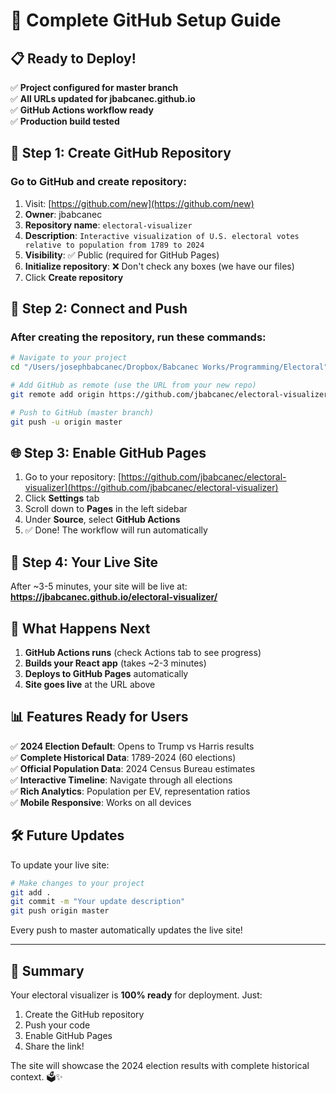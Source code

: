 # 🚀 Complete GitHub Setup Guide

## 📋 Ready to Deploy!

✅ **Project configured for master branch**  
✅ **All URLs updated for jbabcanec.github.io**  
✅ **GitHub Actions workflow ready**  
✅ **Production build tested**  

## 🎯 Step 1: Create GitHub Repository

### Go to GitHub and create repository:
1. Visit: [https://github.com/new](https://github.com/new)
2. **Owner**: jbabcanec
3. **Repository name**: `electoral-visualizer`
4. **Description**: `Interactive visualization of U.S. electoral votes relative to population from 1789 to 2024`
5. **Visibility**: ✅ Public (required for GitHub Pages)
6. **Initialize repository**: ❌ Don't check any boxes (we have our files)
7. Click **Create repository**

## 🔗 Step 2: Connect and Push

### After creating the repository, run these commands:

```bash
# Navigate to your project
cd "/Users/josephbabcanec/Dropbox/Babcanec Works/Programming/Electoral"

# Add GitHub as remote (use the URL from your new repo)
git remote add origin https://github.com/jbabcanec/electoral-visualizer.git

# Push to GitHub (master branch)
git push -u origin master
```

## 🌐 Step 3: Enable GitHub Pages

1. Go to your repository: [https://github.com/jbabcanec/electoral-visualizer](https://github.com/jbabcanec/electoral-visualizer)
2. Click **Settings** tab
3. Scroll down to **Pages** in the left sidebar
4. Under **Source**, select **GitHub Actions**
5. ✅ Done! The workflow will run automatically

## 🎉 Step 4: Your Live Site

After ~3-5 minutes, your site will be live at:
**https://jbabcanec.github.io/electoral-visualizer/**

## 🔄 What Happens Next

1. **GitHub Actions runs** (check Actions tab to see progress)
2. **Builds your React app** (takes ~2-3 minutes)
3. **Deploys to GitHub Pages** automatically
4. **Site goes live** at the URL above

## 📊 Features Ready for Users

✅ **2024 Election Default**: Opens to Trump vs Harris results  
✅ **Complete Historical Data**: 1789-2024 (60 elections)  
✅ **Official Population Data**: 2024 Census Bureau estimates  
✅ **Interactive Timeline**: Navigate through all elections  
✅ **Rich Analytics**: Population per EV, representation ratios  
✅ **Mobile Responsive**: Works on all devices  

## 🛠️ Future Updates

To update your live site:
```bash
# Make changes to your project
git add .
git commit -m "Your update description"
git push origin master
```

Every push to master automatically updates the live site!

---

## 🎯 Summary

Your electoral visualizer is **100% ready** for deployment. Just:
1. Create the GitHub repository
2. Push your code
3. Enable GitHub Pages
4. Share the link!

The site will showcase the 2024 election results with complete historical context. 🗳️✨